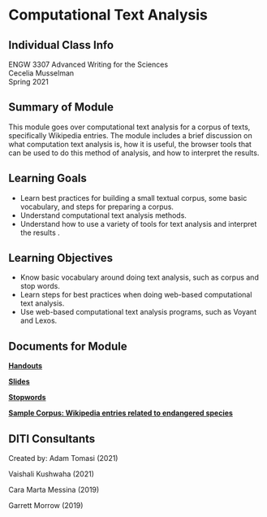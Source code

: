 # Computational Text Analysis

## Individual Class Info
ENGW 3307 Advanced Writing for the Sciences
<br>
Cecelia Musselman
<br>
Spring 2021
<br>

## Summary of Module
This module goes over computational text analysis for a corpus of texts, specifically Wikipedia entries. The module includes a brief discussion on what computation text analysis is, how it is useful, the browser tools that can be used to do this method of analysis, and how to interpret the results.

## Learning Goals
- Learn best practices for building a small textual corpus, some basic vocabulary, and steps for preparing a corpus.
- Understand computational text analysis methods.
- Understand how to use a variety of tools for text analysis and interpret the results .

## Learning Objectives
- Know basic vocabulary around doing text analysis, such as corpus and stop words.
- Learn steps for best practices when doing web-based computational text analysis.
- Use web-based computational text analysis programs, such as Voyant and Lexos.

## Documents for Module

[**Handouts**](https://github.com/NULabNortheastern/digitalassignmentshowcase/tree/master/text_analysis/advanced_writing_spring2021-musselman/handouts)

[**Slides**](https://github.com/NULabNortheastern/digitalassignmentshowcase/tree/0c796af39359dd9a91da92fef255338153d15de6/text_analysis/advanced_writing_spring2021-musselman/slides)

[**Stopwords**](https://github.com/NULabNortheastern/digitalassignmentshowcase/blob/master/text_analysis/advanced_writing_spring2021-musselman/stopwords.txt)

[**Sample Corpus: Wikipedia entries related to endangered species**](https://github.com/NULabNortheastern/digitalassignmentshowcase/blob/master/text_analysis/advanced_writing_spring2021-musselman/writingforsciences_corpus.zip)

## DITI Consultants
Created by:
Adam Tomasi (2021)

Vaishali Kushwaha (2021)

Cara Marta Messina (2019)

Garrett Morrow (2019)

